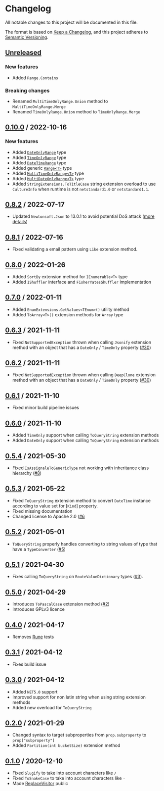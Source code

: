 # Changelog

All notable changes to this project will be documented in this file.

The format is based on [Keep a Changelog](https://keepachangelog.com/en/1.0.0/),
and this project adheres to [Semantic Versioning](https://semver.org/spec/v2.0.0.html).

## [Unreleased]
### New features
- Added `Range.Contains`

### Breaking changes
- Renamed `MultiTimeOnlyRange.Union` method to `MultiTimeOnlyRange.Merge`
- Renamed `TimeOnlyRange.Union` method to `TimeOnlyRange.Merge`

## [0.10.0] / 2022-10-16
### New features
- Added [`DateOnlyRange`](/src/Candoumbe.MiscUtilities/Types/DateOnlyRange.cs) type
- Added [`TimeOnlyRange`](/src/Candoumbe.MiscUtilities/Types/TimeOnlyRange.cs) type
- Added [`DateTimeRange`](/src/Candoumbe.MiscUtilities/Types/DateTimeRange.cs) type
- Added generic [`Range<T>`](/src/Candoumbe.MiscUtilities/Types/Range.cs) type
- Added [`MultiTimeOnlyRange<T>`](/src/Candoumbe.MiscUtilities/Types/MultiTimeOnlyTimeRange.cs) type
- Added [`MultiDateOnlyRange<T>`](/src/Candoumbe.MiscUtilities/Types/MultiDateOnlyTimeRange.cs) type
- Added `StringExtensions.ToTitleCase` string extension overload to use `CultureInfo`  when runtime is not `netstandard1.0` or `netstandard1.1`.

## [0.8.2] / 2022-07-17
- Updated `Newtonsoft.Json` to 13.0.1 to avoid potential DoS attack ([more details](https://github.com/candoumbe/MiscUtilities/security/dependabot/1))

## [0.8.1] / 2022-07-16
- Fixed validating a email pattern using `Like` extension method. 

## [0.8.0] / 2022-01-26
- Added `SortBy` extension method for `IEnumerable<T>` type
- Added `IShuffler` interface and `FisherYatesShuffler` implementation

## [0.7.0] / 2022-01-11
- Added `EnumExtensions.GetValues<TEnum>()` utility method
- Added `ToArray<T>()` extension methods for `Array` type

## [0.6.3] / 2021-11-11
- Fixed `NotSupportedException` thrown when calling `Jsonify` extension method with an object that has a `DateOnly` / `TimeOnly` property ([#30](https://github.com/candoumbe/MiscUtilities/30))

## [0.6.2] / 2021-11-11
- Fixed `NotSupportedException` thrown when calling `DeepClone` extension method with an object that has a `DateOnly` / `TimeOnly` property ([#30](https://github.com/candoumbe/MiscUtilities/30))

## [0.6.1] / 2021-11-10
- Fixed minor build pipeline issues

## [0.6.0] / 2021-11-10
- Added `TimeOnly` support when calling `ToQueryString` extension methods
- Added `DateOnly` support when calling `ToQueryString` extension methods

## [0.5.4] / 2021-05-30
- Fixed `IsAssignaleToGenericType` not working with inheritance class hierarchy ([#8](https://github.com/candoumbe/MiscUtilities/issues/8))

## [0.5.3] / 2021-05-22
- Fixed `ToQueryString` extension method to convert `DateTime` instance according to value set for [`Kind`] property.
- Fixed missing documentation
- Changed license to Apache 2.0 ([#6](https://github.com/candoumbe/MiscUtilities/issues/6)

## [0.5.2] / 2021-05-01
- `ToQueryString` properly handles converting to string values of type that have a `TypeConverter` ([#5](https://github.com/candoumbe/MiscUtilities/issues/5))

## [0.5.1] / 2021-04-30
- Fixes calling `ToQueryString` on `RouteValueDictionary` types ([#3](https://github.com/candoumbe/MiscUtilities/issues/3)).

## [0.5.0] / 2021-04-29
- Introduces `ToPascalCase` extension method ([#2](https://github.com/candoumbe/MiscUtilities/issues/2))
- Introduces GPLv3 licence

## [0.4.0] / 2021-04-17
- Removes [Rune](https://docs.microsoft.com/en-us/dotnet/api/system.text.rune) tests

## [0.3.1] / 2021-04-12
- Fixes build issue

## [0.3.0] / 2021-04-12
- Added `NET5.0` support
- Improved support for non latin string when using string extension methods
- Added new overload for `ToQueryString`

## [0.2.0] / 2021-01-29
- Changed syntax to target subproperties from `prop.subproperty` to `prop["subproperty"]`
- Added `Partition(int bucketSize)` extension method

## [0.1.0] / 2020-12-10
- Fixed `Slugify` to take into account characters like `/`
- Fixed `ToSnakeCase` to take into account characters like `-`
- Made [ReplaceVisitor](./src/Candoumbe.MiscUtilities/ReplaceVisitor.cs) public

[Unreleased]: https://github.com/candoumbe/MiscUtilities/compare/0.10.0...HEAD
[0.10.0]: https://github.com/candoumbe/MiscUtilities/compare/0.8.2...0.10.0
[0.8.2]: https://github.com/candoumbe/MiscUtilities/compare/0.8.1...0.8.2
[0.8.1]: https://github.com/candoumbe/MiscUtilities/compare/0.8.0...0.8.1
[0.8.0]: https://github.com/candoumbe/MiscUtilities/compare/0.7.0...0.8.0
[0.7.0]: https://github.com/candoumbe/MiscUtilities/compare/0.6.3...0.7.0
[0.6.3]: https://github.com/candoumbe/MiscUtilities/compare/0.6.2...0.6.3
[0.6.2]: https://github.com/candoumbe/MiscUtilities/compare/0.6.1...0.6.2
[0.6.1]: https://github.com/candoumbe/MiscUtilities/compare/0.6.0...0.6.1
[0.6.0]: https://github.com/candoumbe/MiscUtilities/compare/0.5.4...0.6.0
[0.5.4]: https://github.com/candoumbe/MiscUtilities/compare/0.5.3...0.5.4
[0.5.3]: https://github.com/candoumbe/MiscUtilities/compare/0.5.2...0.5.3
[0.5.2]: https://github.com/candoumbe/MiscUtilities/compare/0.5.1...0.5.2
[0.5.1]: https://github.com/candoumbe/MiscUtilities/compare/0.5.0...0.5.1
[0.5.0]: https://github.com/candoumbe/MiscUtilities/compare/0.4.0...0.5.0
[0.4.0]: https://github.com/candoumbe/MiscUtilities/compare/0.3.1...0.4.0
[0.3.1]: https://github.com/candoumbe/MiscUtilities/compare/0.3.0...0.3.1
[0.3.0]: https://github.com/candoumbe/MiscUtilities/compare/0.2.0...0.3.0
[0.2.0]: https://github.com/candoumbe/MiscUtilities/compare/0.1.0...0.2.0
[0.1.0]: https://github.com/candoumbe/MiscUtilities/tree/0.1.0

